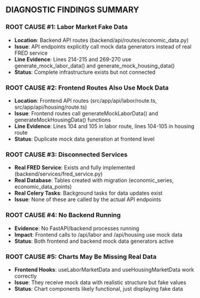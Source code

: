 
## DIAGNOSTIC FINDINGS SUMMARY

### ROOT CAUSE #1: Labor Market Fake Data
- **Location**: Backend API routes (backend/api/routes/economic_data.py)
- **Issue**: API endpoints explicitly call mock data generators instead of real FRED service
- **Line Evidence**: Lines 214-215 and 269-270 use generate_mock_labor_data() and generate_mock_housing_data()
- **Status**: Complete infrastructure exists but not connected

### ROOT CAUSE #2: Frontend Routes Also Use Mock Data  
- **Location**: Frontend API routes (src/app/api/labor/route.ts, src/app/api/housing/route.ts)
- **Issue**: Frontend routes call generateMockLaborData() and generateMockHousingData() functions
- **Line Evidence**: Lines 104 and 105 in labor route, lines 104-105 in housing route
- **Status**: Duplicate mock data generation at frontend level

### ROOT CAUSE #3: Disconnected Services
- **Real FRED Service**: Exists and fully implemented (backend/services/fred_service.py)
- **Real Database**: Tables created with migration (economic_series, economic_data_points)
- **Real Celery Tasks**: Background tasks for data updates exist
- **Issue**: None of these are called by the actual API endpoints

### ROOT CAUSE #4: No Backend Running
- **Evidence**: No FastAPI/backend processes running
- **Impact**: Frontend calls to /api/labor and /api/housing use mock data
- **Status**: Both frontend and backend mock data generators active

### ROOT CAUSE #5: Charts May Be Missing Real Data
- **Frontend Hooks**: useLaborMarketData and useHousingMarketData work correctly
- **Issue**: They receive mock data with realistic structure but fake values
- **Status**: Chart components likely functional, just displaying fake data

